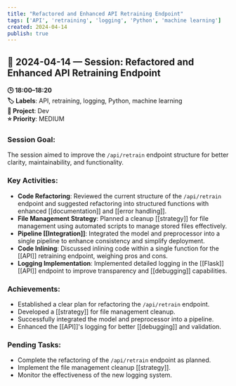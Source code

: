 ```yaml
---
title: "Refactored and Enhanced API Retraining Endpoint"
tags: ['API', 'retraining', 'logging', 'Python', 'machine learning']
created: 2024-04-14
publish: true
---
```


## 📅 2024-04-14 — Session: Refactored and Enhanced API Retraining Endpoint

**🕒 18:00–18:20**  
**🏷️ Labels**: API, retraining, logging, Python, machine learning  
**📂 Project**: Dev  
**⭐ Priority**: MEDIUM  


### Session Goal:
The session aimed to improve the `/api/retrain` endpoint structure for better clarity, maintainability, and functionality.

### Key Activities:
- **Code Refactoring**: Reviewed the current structure of the `/api/retrain` endpoint and suggested refactoring into structured functions with enhanced [[documentation]] and [[error handling]].
- **File Management Strategy**: Planned a cleanup [[strategy]] for file management using automated scripts to manage stored files effectively.
- **Pipeline [[Integration]]**: Integrated the model and preprocessor into a single pipeline to enhance consistency and simplify deployment.
- **Code Inlining**: Discussed inlining code within a single function for the [[API]] retraining endpoint, weighing pros and cons.
- **Logging Implementation**: Implemented detailed logging in the [[Flask]] [[API]] endpoint to improve transparency and [[debugging]] capabilities.

### Achievements:
- Established a clear plan for refactoring the `/api/retrain` endpoint.
- Developed a [[strategy]] for file management cleanup.
- Successfully integrated the model and preprocessor into a pipeline.
- Enhanced the [[API]]'s logging for better [[debugging]] and validation.

### Pending Tasks:
- Complete the refactoring of the `/api/retrain` endpoint as planned.
- Implement the file management cleanup [[strategy]].
- Monitor the effectiveness of the new logging system.
